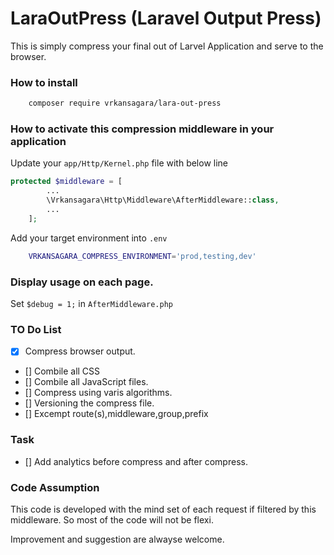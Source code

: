# LaraOutPress (Laravel Output Press)
This is simply compress your final out of Larvel Application and serve to the browser.

### How to install

~~~bash
	composer require vrkansagara/lara-out-press
~~~

### How to activate this compression middleware in your application

Update your `app/Http/Kernel.php` file with below line

~~~php
protected $middleware = [
		...
        \Vrkansagara\Http\Middleware\AfterMiddleware::class,
    	...
    ];
~~~

Add your target environment into `.env`
~~~bash
    VRKANSAGARA_COMPRESS_ENVIRONMENT='prod,testing,dev'
~~~

### Display usage on each page.

Set `$debug = 1;` in `AfterMiddleware.php`


### TO Do List

- [x] Compress browser output.
- [] Combile all CSS
- [] Combile all JavaScript files.
- [] Compress using varis algorithms.
- [] Versioning the compress file.
- [] Excempt route(s),middleware,group,prefix

### Task

- [] Add analytics before compress and after compress.

### Code Assumption
This code is developed with the mind set of each request if filtered by this middleware. So most of the code will not be flexi.

Improvement and suggestion are alwayse welcome. 
